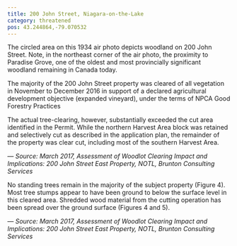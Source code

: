 ```yaml
---
title: 200 John Street, Niagara-on-the-Lake
category: threatened
pos: 43.244864,-79.070532
---
```


The circled area on this 1934 air photo depicts woodland on 200 John Street.
Note, in the northeast corner of the air photo, the proximity to Paradise Grove, one of the oldest and most provincially significant woodland remaining in Canada today.

The majority of the 200 John Street property was cleared of all vegetation in November to December 2016 in support of a declared agricultural development objective (expanded vineyard), under the terms of NPCA Good Forestry Practices

The actual tree-clearing, however, substantially exceeded the cut area identified in the Permit. While the northern Harvest Area block was retained and selectively cut as described in the application plan, the remainder of the property was clear cut,
including most of the southern Harvest Area.

&mdash; <cite>Source: March 2017, Assessment of Woodlot Clearing Impact and Implications: 200 John Street East Property, NOTL, Brunton Consulting Services</cite>

No standing trees remain in the majority of the subject property (Figure 4). Most tree stumps appear to have been ground to below the surface level in this cleared area. Shredded wood material from the cutting operation has been spread over the ground surface (Figures 4 and 5).

&mdash; <cite>Source: March 2017, Assessment of Woodlot Clearing Impact and Implications: 200 John Street East Property, NOTL, Brunton Consulting Services</cite>
